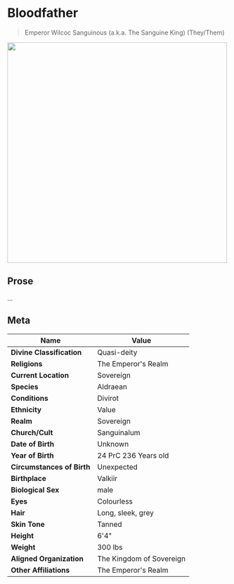 # Bloodfather

> Emperor Wilcoc Sanguinous (a.k.a. The Sanguine King) (They/Them)

<img src="/_assets/images/bloodfather_cutout.png" height="500px">

## Prose

...

## Meta

| Name                       | Value                    |
| -------------------------- | ------------------------ |
| **Divine Classification**  | Quasi-deity              |
| **Religions**              | The Emperor's Realm      |
| **Current Location**       | Sovereign                |
| **Species**                | Aldraean                 |
| **Conditions**             | Divirot                  |
| **Ethnicity**              | Value                    |
| **Realm**                  | Sovereign                |
| **Church/Cult**            | Sanguinalum              |
| **Date of Birth**          | Unknown                  |
| **Year of Birth**          | 24 PrC 236 Years old     |
| **Circumstances of Birth** | Unexpected               |
| **Birthplace**             | Valkiir                  |
| **Biological Sex**         | male                     |
| **Eyes**                   | Colourless               |
| **Hair**                   | Long, sleek, grey        |
| **Skin Tone**              | Tanned                   |
| **Height**                 | 6'4"                     |
| **Weight**                 | 300 lbs                  |
| **Aligned Organization**   | The Kingdom of Sovereign |
| **Other Affiliations**     | The Emperor's Realm      |
